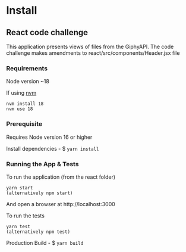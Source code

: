 # Install

## React code challenge

This application presents views of files from the GiphyAPI. The code challenge makes amendments to react/src/components/Header.jsx file

### Requirements

Node version ~18

If using [nvm](https://www.sitepoint.com/quick-tip-multiple-versions-node-nvm/)

```
nvm install 18
nvm use 18
```


### Prerequisite
Requires Node version 16 or higher

Install dependencies - $ `yarn install`

### Running the App & Tests

To run the application (from the react folder)

```
yarn start
(alternatively npm start)
```

And open a browser at http://localhost:3000

To run the tests

```
yarn test
(alternatively npm test)
```

Production Build - $ `yarn build`